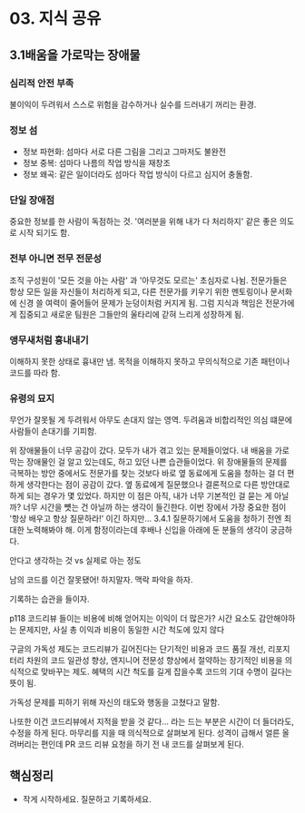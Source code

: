 # 03. 지식 공유


## 3.1배움을 가로막는 장애물

### 심리적 안전 부족
불이익이 두려워서 스스로 위험을 감수하거나 실수를 드러내기 꺼리는 환경.

### 정보 섬
- 정보 파현화: 섬마다 서로 다른 그림을 그리고 그마저도 불완전
- 정보 중복: 섬마다 나름의 작업 방식을 재창조
- 정보 왜곡: 같은 일이더라도 섬마다 작업 방식이 다르고 심지어 충돌함.

### 단일 장애점
중요한 정보를 한 사람이 독점하는 것. '여러분을 위해 내가 다 처리하지' 같은 좋은 의도로 시작 되기도 함.

### 전부 아니면 전무 전문성
조직 구성원이 '모든 것을 아는 사람' 과 '아무것도 모르는' 초심자로 나뉨. 전문가들은 항상 모든 일을 자신들이 처리하게 되고,
다른 전문가를 키우기 위한 멘토링이나 문서화에 신경 쓸 여력이 줄어들어 문제가 눈덩이처럼 커지게 됨.
그럼 지식과 책임은 전문가에게 집중되고 새로운 팀원은 그들만의 울타리에 갇혀 느리게 성장하게 됨.

### 앵무새처럼 흉내내기
이해하지 못한 상태로 흉내만 냄. 목적을 이해하지 못하고 무의식적으로 기존 패턴이나 코드를 따라 함.

### 유령의 묘지
무언가 잘못될 게 두려워서 아무도 손대지 않는 영역. 두려움과 비합리적인 의심 떄문에 사람들이 손대기를 기피함.


위 장애물들이 너무 공감이 갔다. 모두가 내가 겪고 있는 문제들이었다. 내 배움을 가로막는 장애물인 걸 알고 있는데도, 하고 있던 나쁜 습관들이었다.
위 장애물들의 문제를 극복하는 방안 중에서도 전문가를 찾는 것보다 바로 옆 동료에게 도움을 청하는 걸 더 편하게 생각한다는 점이 공감이 갔다.
옆 동료에게 질문했으나 결론적으로 다른 방안대로 하게 되는 경우가 몇 있었다. 하지만 이 점은 아직,
내가 너무 기본적인 걸 묻는 게 아닐까? 너무 시간을 뻇는 건 아닐까 하는 생각이 들긴한다. 이번 장에서 가장 중요한 점이 '항상 배우고 항상 질문하라!' 이긴 하지만...
3.4.1 질문하기에서 
도움을 청하기 전엔 최대한 노력해봐야 해. 이게 함정이라는데 후배나 신입을 아래에 둔 분들의 생각이 궁금하다.

안다고 생각하는 것 vs 실제로 아는 정도

남의 코드를 이건 잘못됐어! 하지말자. 맥락 파악을 하자.

기록하는 습관을 들이자.

p118 코드리뷰 들이는 비용에 비해 얻어지는 이익이 더 많은가?
시간 요소도 감안해야하는 문제지만, 사실 총 이익과 비용이 동일한 시간 척도에 있지 않다

구글의 가독성 제도는 코드리뷰가 길어진다는 단기적인 비용과
코드 품질 개선, 리포지터리 차원의 코드 일관성 향상, 엔지니어 전문성 향상에서 절약하는 장기적인 비용을 의식적으로 맞바꾸는 제도.
혜택의 시간 척도를 길게 잡을수록 코드의 기대 수명이 길다는 뜻이 됨.


가독성 문제를 피하기 위해 자신의 태도와 행동을 고쳤다고 말함.

나또한 이건 코드리뷰에서 지적을 받을 것 같다... 라는 드는 부분은 시간이 더 들더라도, 수정을 하게 된다.
마무리를 지을 때 의식적으로 살펴보게 된다. 성격이 급해서 얼른 올려버리는 편인데 PR 코드 리뷰 요청을 하기 전 내 코드를 살펴보게 된다.

## 핵심정리

- 작게 시작하세요. 질문하고 기록하세요.

